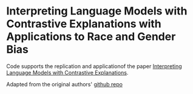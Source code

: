 # Interpreting Language Models with Contrastive Explanations with Applications to Race and Gender Bias

Code supports the replication and applicationof the paper [Interpreting Language Models with Contrastive Explanations](https://arxiv.org/abs/2202.10419).

Adapted from the original authors' [github repo](https://github.com/kayoyin/interpret-lm)
